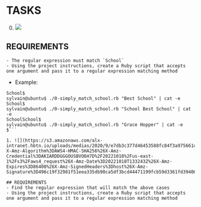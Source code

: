 # TASKS
0. ![](../../Downloads/ec65557f0da1fbfbff6659413885e4d4822f5b1d.png)
## REQUIREMENTS
    - The regular expression must match `School`
    - Using the project instructions, create a Ruby script that accepts one argument and pass it to a regular expression matching method
    
- Example: 
```sylvain@ubuntu$ ./0-simply_match_school.rb School | cat -e
School$
sylvain@ubuntu$ ./0-simply_match_school.rb "Best School" | cat -e
School$
sylvain@ubuntu$ ./0-simply_match_school.rb "School Best School" | cat -e
SchoolSchool$
sylvain@ubuntu$ ./0-simply_match_school.rb "Grace Hopper" | cat -e
$```

1. ![](https://s3.amazonaws.com/alx-intranet.hbtn.io/uploads/medias/2020/9/e7db3c377d46453588fc84f3a975661d142fee91.png?X-Amz-Algorithm%3DAWS4-HMAC-SHA256%26X-Amz-Credential%3DAKIARDDGGGOUSBVO6H7D%2F20221018%2Fus-east-1%2Fs3%2Faws4_request%26X-Amz-Date%3D20221018T133243Z%26X-Amz-Expires%3D86400%26X-Amz-SignedHeaders%3Dhost%26X-Amz-Signature%3D496c19f32981f51eea335db90ca5df3bcd44471199fcb59d3361fd394006e82f)

## REQUIREMENTS
- Find the regular expression that will match the above cases
- Using the project instructions, create a Ruby script that accepts one argument and pass it to a regular expression matching method